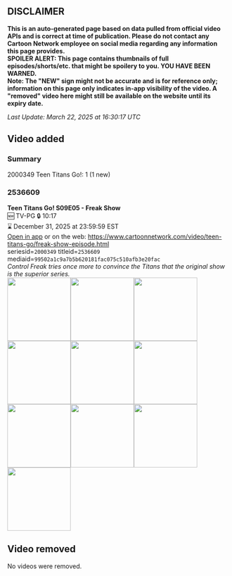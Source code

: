 ## DISCLAIMER
**This is an auto-generated page based on data pulled from official video APIs and is correct at time of publication. Please do not contact any Cartoon Network employee on social media regarding any information this page provides.**  
**SPOILER ALERT: This page contains thumbnails of full episodes/shorts/etc. that might be spoilery to you. YOU HAVE BEEN WARNED.**  
**Note: The "NEW" sign might not be accurate and is for reference only; information on this page only indicates in-app visibility of the video. A "removed" video here might still be available on the website until its expiry date.**  

_Last Update: March 22, 2025 at 16:30:17 UTC_
## Video added
### Summary
2000349 Teen Titans Go!: 1 (1 new)  
### 2536609
**Teen Titans Go! S09E05 - Freak Show**  
🆕 TV-PG 🔒 10:17  
⌛ December 31, 2025 at 23:59:59 EST  
[Open in app](https://cnvideo.sercomkc.org/redirector.html?type=cnapp&seriesid=2000349&titleid=2536609&mediaid=99502a1c9a7b5b620181fac075c510afb3e20fac) or on the web: https://www.cartoonnetwork.com/video/teen-titans-go/freak-show-episode.html  
seriesid=`2000349` titleid=`2536609` mediaid=`99502a1c9a7b5b620181fac075c510afb3e20fac`  
_Control Freak tries once more to convince the Titans that the original show is the superior series._  
<a href="https://s3.amazonaws.com/cartoonorchestrator/2536609_001_1280x720.jpg"><img src="https://s3.amazonaws.com/cartoonorchestrator/2536609_001_640x360.jpg" height="144px" /></a><a href="https://s3.amazonaws.com/cartoonorchestrator/2536609_002_1280x720.jpg"><img src="https://s3.amazonaws.com/cartoonorchestrator/2536609_002_640x360.jpg" height="144px" /></a><a href="https://s3.amazonaws.com/cartoonorchestrator/2536609_003_1280x720.jpg"><img src="https://s3.amazonaws.com/cartoonorchestrator/2536609_003_640x360.jpg" height="144px" /></a><a href="https://s3.amazonaws.com/cartoonorchestrator/2536609_004_1280x720.jpg"><img src="https://s3.amazonaws.com/cartoonorchestrator/2536609_004_640x360.jpg" height="144px" /></a><a href="https://s3.amazonaws.com/cartoonorchestrator/2536609_005_1280x720.jpg"><img src="https://s3.amazonaws.com/cartoonorchestrator/2536609_005_640x360.jpg" height="144px" /></a><a href="https://s3.amazonaws.com/cartoonorchestrator/2536609_006_1280x720.jpg"><img src="https://s3.amazonaws.com/cartoonorchestrator/2536609_006_640x360.jpg" height="144px" /></a><a href="https://s3.amazonaws.com/cartoonorchestrator/2536609_007_1280x720.jpg"><img src="https://s3.amazonaws.com/cartoonorchestrator/2536609_007_640x360.jpg" height="144px" /></a><a href="https://s3.amazonaws.com/cartoonorchestrator/2536609_008_1280x720.jpg"><img src="https://s3.amazonaws.com/cartoonorchestrator/2536609_008_640x360.jpg" height="144px" /></a><a href="https://s3.amazonaws.com/cartoonorchestrator/2536609_009_1280x720.jpg"><img src="https://s3.amazonaws.com/cartoonorchestrator/2536609_009_640x360.jpg" height="144px" /></a><a href="https://s3.amazonaws.com/cartoonorchestrator/2536609_010_1280x720.jpg"><img src="https://s3.amazonaws.com/cartoonorchestrator/2536609_010_640x360.jpg" height="144px" /></a>
## Video removed
No videos were removed.  
